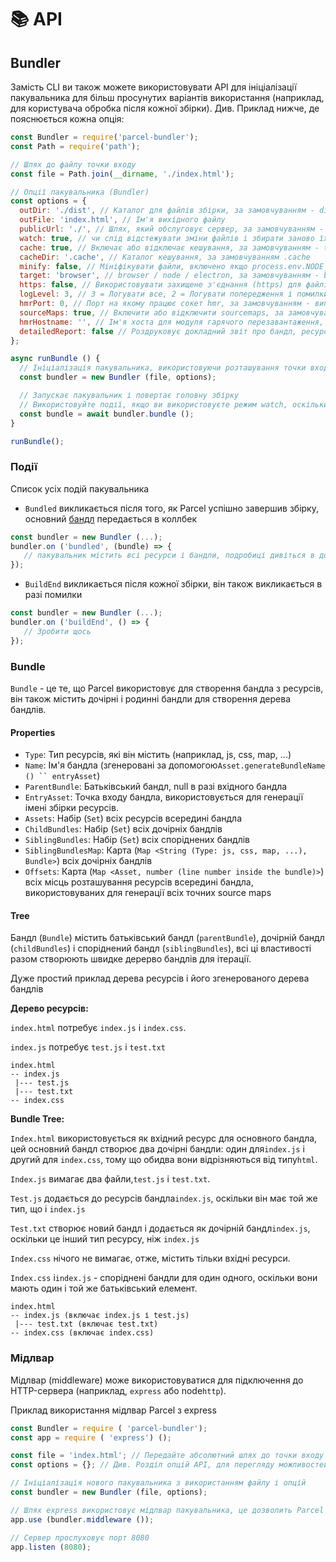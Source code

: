 # 📚 API

## Bundler

Замість CLI ви також можете використовувати API для ініціалізації пакувальника для більш просунутих варіантів використання \(наприклад, для користувача обробка після кожної збірки\). Див. Приклад нижче, де пояснюється кожна опція:

```javascript
const Bundler = require('parcel-bundler');
const Path = require('path');

// Шлях до файлу точки входу
const file = Path.join(__dirname, './index.html');

// Опції пакувальника (Bundler)
const options = {
  outDir: './dist', // Каталог для файлів збірки, за замовчуванням - dist
  outFile: 'index.html', // Ім'я вихідного файлу
  publicUrl: './', // Шлях, який обслуговує сервер, за замовчуванням - '/'
  watch: true, // чи слід відстежувати зміни файлів і збирати заново їх при зміні, за замовчуванням - process.env.NODE_ENV! == 'production'
  cache: true, // Включає або відключає кешування, за замовчуванням - true
  cacheDir: '.cache', // Каталог кешування, за замовчуванням .cache
  minify: false, // Мініфікувати файли, включено якщо process.env.NODE_ENV === 'production'
  target: 'browser', // browser / node / electron, за замовчуванням - browser
  https: false, // Використовувати захищене з'єднання (https) для файлів, за замовчуванням - false
  logLevel: 3, // 3 = Логувати все, 2 = Логувати попередження і помилки, 1 = Логувати помилки
  hmrPort: 0, // Порт на якому працює сокет hmr, за замовчуванням - випадковий вільний порт (0 в node.js визначає випадковий вільний порт)
  sourceMaps: true, // Включити або відключити sourcemaps, за замовчуванням включено (поки ще не підтримується в мініфікованих збірках)
  hmrHostname: '', // Ім'я хоста для модуля гарячого перезавантаження, за замовчуванням - ''
  detailedReport: false // Роздруковує докладний звіт про бандл, ресурси, розміри файлів і часу, за замовчуванням - false, звіти роздруковуються, якщо watch відключений
};

async runBundle () {
  // Ініціалізація пакувальника, використовуючи розташування точки входу і надані опції
  const bundler = new Bundler (file, options);

  // Запускає пакувальник і повертає головну збірку
  // Використовуйте події, якщо ви використовуєте режим watch, оскільки цей проміс запускається тільки один раз, а не при кожній перезбірці
  const bundle = await bundler.bundle ();
}

runBundle();
```

### Події

Список усіх подій пакувальника

* `Bundled` викликається після того, як Parcel успішно завершив збірку, основний [бандл](api.md#bundle) передається в коллбек

```javascript
const bundler = new Bundler (...);
bundler.on ('bundled', (bundle) => {
   // пакувальник містить всі ресурси і бандли, подробиці дивіться в документації
});
```

* `BuildEnd` викликається після кожної збірки, він також викликається в разі помилки

```javascript
const bundler = new Bundler (...);
bundler.on ('buildEnd', () => {
   // Зробити щось
});
```

### Bundle

`Bundle` - це те, що Parcel використовує для створення бандла з ресурсів, він також містить дочірні і родинні бандли для створення дерева бандлів.

#### Properties

* `Type`: Тип ресурсів, які він містить \(наприклад, js, css, map, ...\)
* `Name`: Ім'я бандла \(згенеровані за допомогою```Asset.generateBundleName () `` entryAsset```\)
* `ParentBundle`: Батьківський бандл, null в разі вхідного бандла
* `EntryAsset`: Точка входу бандла, використовується для генерації імені збірки ресурсів.
* `Assets`: Набір \(`Set`\) всіх ресурсів всередині бандла
* `ChildBundles`: Набір \(`Set`\) всіх дочірніх бандлів
* `SiblingBundles`: Набір \(`Set`\) всіх споріднених бандлів
* `SiblingBundlesMap`: Карта \(`Map <String (Type: js, css, map, ...), Bundle>`\) всіх дочірніх бандлів
* `Offsets`: Карта \(`Map <Asset, number (line number inside the bundle)>`\) всіх місць розташування ресурсів всередині бандла, використовуваних для генерації всіх точних source maps

#### Tree

Бандл \(`Bundle`\) містить батьківський бандл \(`parentBundle`\), дочірній бандл \(`childBundles`\) і споріднений бандл \(`siblingBundles`\), всі ці властивості разом створюють швидке дерерво бандлів для ітерації.

Дуже простий приклад дерева ресурсів і його згенерованого дерева бандлів

**Дерево ресурсів:**

`index.html` потребує `index.js` і `index.css`.

`index.js` потребує `test.js` і `test.txt`

```text
index.html
-- index.js
 |--- test.js
 |--- test.txt
-- index.css
```

**Bundle Tree:**

`Index.html` використовується як вхідний ресурс для основного бандла, цей основний бандл створює два дочірні бандли: один для`index.js` і другий для `index.css`, тому що обидва вони відрізняються від типу`html`.

`Index.js` вимагає два файли,`test.js` і `test.txt`.

`Test.js` додається до ресурсів бандла`index.js`, оскільки він має той же тип, що і `index.js`

`Test.txt` створює новий бандл і додається як дочірній бандл`index.js`, оскільки це інший тип ресурсу, ніж `index.js`

`Index.css` нічого не вимагає, отже, містить тільки вхідні ресурси.

`Index.css` і`index.js` - споріднені бандли для один одного, оскільки вони мають один і той же батьківський елемент.

```text
index.html
-- index.js (включає index.js і test.js)
 |--- test.txt (включає test.txt)
-- index.css (включає index.css)
```

### Мідлвар

Мідлвар \(middleware\) може використовуватися для підключення до HTTP-сервера \(наприклад, `express` або node`http`\).

Приклад використання мідлвар Parcel з express

```javascript
const Bundler = require ( 'parcel-bundler');
const app = require ( 'express') ();

const file = 'index.html'; // Передайте абсолютний шлях до точки входу тут
const options = {}; // Див. Розділ опцій API, для перегляду можливостей

// Ініціалізація нового пакувальника з використанням файлу і опцій
const bundler = new Bundler (file, options);

// Шлях express використовує мідлвар пакувальника, це дозволить Parcel обробляти кожен запит до вашого сервера express
app.use (bundler.middleware ());

// Сервер прослуховує порт 8080
app.listen (8080);
```

